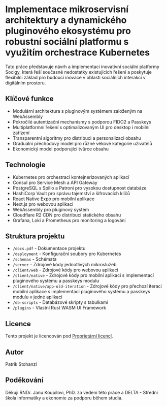 # Implementace mikroservisní architektury a dynamického pluginového ekosystému pro robustní sociální platformu s využitím orchestrace Kubernetes

Tato práce představuje návrh a implementaci inovativní sociální platformy Socigy, která řeší současné nedostatky existujících řešení a poskytuje flexibilní základ pro budoucí inovace v oblasti sociálních interakcí v digitálním prostoru.

## Klíčové funkce

- Modulární architektura s pluginovým systémem založeným na WebAssembly
- Pokročilé autentizační mechanismy s podporou FIDO2 a Passkeys
- Multiplatformní řešení s optimalizovaným UI pro desktop i mobilní zařízení
- Transparentní algoritmy pro distribuci a personalizaci obsahu
- Graduální přechodový model pro různé věkové kategorie uživatelů
- Ekonomický model podporující tvůrce obsahu

## Technologie

- Kubernetes pro orchestraci kontejnerizovaných aplikací
- Consul pro Service Mesh a API Gateway
- PostgreSQL s Spillo a Patroni pro vysokou dostupnost databáze
- HashiCorp Vault pro správu tajemství a šifrovacích klíčů
- React Native Expo pro mobilní aplikace
- Next.js pro webovou aplikaci
- WebAssembly pro pluginový systém
- Cloudflare R2 CDN pro distribuci statického obsahu
- Grafana, Loki a Prometheus pro monitoring a logování

## Struktura projektu

- `/docs.pdf` - Dokumentace projektu
- `/deployment` - Konfigurační soubory pro Kubernetes
- `/schemas` - Schémata
- `/server` - Zdrojové kódy jednotlivých mikroslužeb
- `/client/web` - Zdrojové kódy pro webovou aplikaci
- `/client/native` - Zdrojové kódy pro mobilní aplikaci s implementací pluginového systému a passkeys modulu
- `/client/native/app-old-iteration` - Zdrojové kódy pro přechozí iteraci mobilní aplikace s implementací pluginového systému a passkeys modulu v jedné aplikaci
- `/db-scripts` - Databázové skripty s tabulkami
- `/plugins` - Vlastní Rust WASM UI Framework

## Licence

Tento projekt je licencován pod [Proprietární licencí](./LICENSE).

## Autor

Patrik Stohanzl

## Poděkování

Děkuji RNDr. Janu Koupilovi, PhD. za vedení této práce a DELTA - Střední škola informatiky a ekonomie za podporu během studia.
